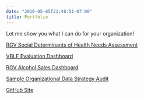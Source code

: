 ```yaml
---
date: "2016-05-05T21:48:51-07:00"
title: Portfolio
---
```


Let me show you what I can do for your organization!

<a href="https://public.tableau.com/views/RGVHealthNeedsAssessment/NeedsAssessment?:language=en-US&:display_count=n&:origin=viz_share_link" target="_blank">RGV Social Determinants of Health Needs Assessment</a>

<a href="https://public.tableau.com/views/VBLFEvaluationReport2014to2022/EvaluationReport?:language=en-US&:display_count=n&:origin=viz_share_link" target="_blank">VBLF Evaluation Dashboard</a>

<a href="https://public.tableau.com/views/AlcoholSalesintheRGV2011-2021/AlcoholSalesintheRGV?:language=en-US&:display_count=n&:origin=viz_share_link" target="_blank"> RGV Alcohol Sales Dashboard</a>

<a href="https://github.com/avespinoza89/avespinoza89.github.io/blob/main/content/Data_Strategy_Audit.pdf" target="_blank">Sample Organizational Data Strategy Audit</a>

<a href="https://github.com/avespinoza89" target="_blank">GitHub Site</a>